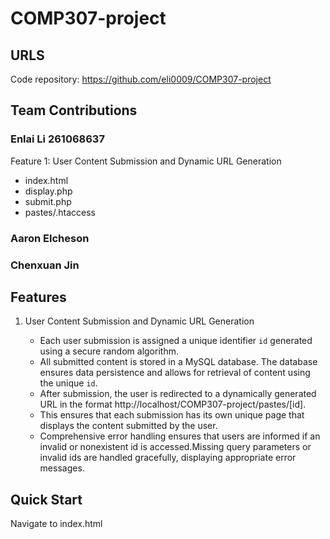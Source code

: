 # COMP307-project
## URLS
Code repository: https://github.com/eli0009/COMP307-project
## Team Contributions

### Enlai Li 261068637
Feature 1: User Content Submission and Dynamic URL Generation
- index.html
- display.php
- submit.php
- pastes/.htaccess 
### Aaron Elcheson
### Chenxuan Jin
## Features

1. User Content Submission and Dynamic URL Generation

   - Each user submission is assigned a unique identifier `id` generated using a secure random algorithm.
   - All submitted content is stored in a MySQL database. The database ensures data persistence and allows for retrieval of content using the unique `id`.
   - After submission, the user is redirected to a dynamically generated URL in the format http://localhost/COMP307-project/pastes/[id].
   - This ensures that each submission has its own unique page that displays the content submitted by the user.
   - Comprehensive error handling ensures that users are informed if an invalid or nonexistent id is accessed.Missing query parameters or invalid ids are handled gracefully, displaying appropriate error messages.

## Quick Start

Navigate to index.html
